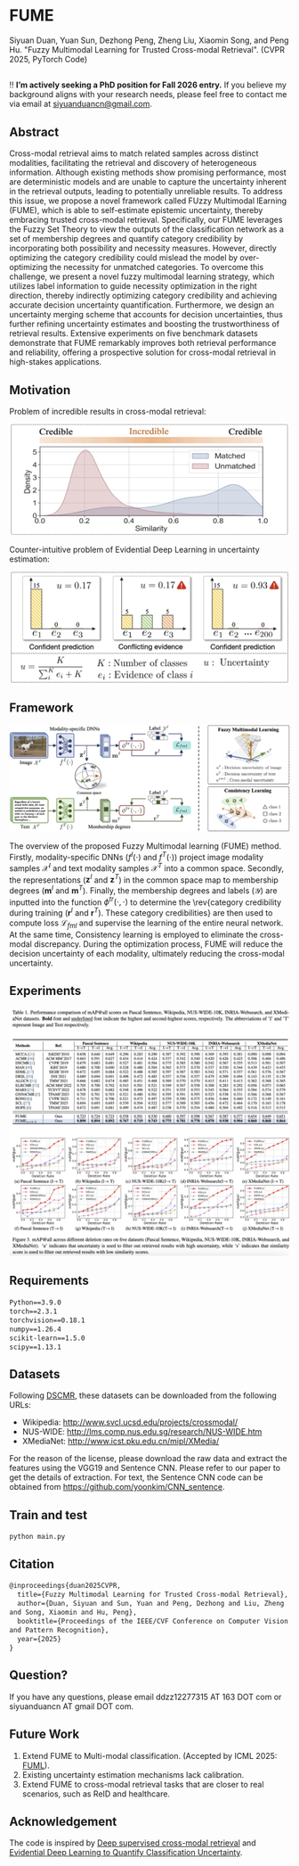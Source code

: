 # FUME

Siyuan Duan, Yuan Sun, Dezhong Peng, Zheng Liu, Xiaomin Song, and Peng Hu. "Fuzzy Multimodal Learning for Trusted Cross-modal Retrieval". (CVPR 2025, PyTorch Code)

## 

:bangbang: **I’m actively seeking a PhD position for Fall 2026 entry.** If you believe my background aligns with your research needs, please feel free to contact me via email at siyuanduancn@gmail.com.

## Abstract

Cross-modal retrieval aims to match related samples across distinct modalities, facilitating the retrieval and discovery of heterogeneous information. Although existing methods show promising performance, most are deterministic models and are unable to capture the uncertainty inherent in the retrieval outputs, leading to potentially unreliable results. To address this issue, we propose a novel framework called FUzzy Multimodal lEarning (FUME), which is able to self-estimate epistemic uncertainty, thereby embracing trusted cross-modal retrieval. Specifically, our FUME leverages the Fuzzy Set Theory to view the outputs of the classification network as a set of membership degrees and quantify category credibility by incorporating both possibility and necessity measures. However, directly optimizing the category credibility could mislead the model by over-optimizing the necessity for unmatched categories. To overcome this challenge, we present a novel fuzzy multimodal learning strategy, which utilizes label information to guide necessity optimization in the right direction, thereby indirectly optimizing category credibility and achieving accurate decision uncertainty quantification. Furthermore, we design an uncertainty merging scheme that accounts for decision uncertainties, thus further refining uncertainty estimates and boosting the trustworthiness of retrieval results. Extensive experiments on five benchmark datasets demonstrate that FUME remarkably improves both retrieval performance and reliability, offering a prospective solution for cross-modal retrieval in high-stakes applications. 

## Motivation

Problem of incredible results in cross-modal retrieval:
<p align="center">
<img src="https://github.com/siyuancncd/FUME/blob/main/FUME_problem1.png" width="500" height="200">
</p>

Counter-intuitive problem of Evidential Deep Learning in uncertainty
estimation:
<p align="center">
<img src="https://github.com/siyuancncd/FUME/blob/main/FUME_problem2.png" width="500" height="200">
</p>

## Framework

<p align="center">
<img src="https://github.com/siyuancncd/FUME/blob/main/FUME_framework.png">
</p>

The overview of the proposed Fuzzy Multimodal learning (FUME) method. Firstly, modality-specific DNNs ($f^I(\cdot)$ and $f^T(\cdot)$) project image modality samples $\mathcal X^I$ and text modality samples $\mathcal X^T$ into a common space. Secondly, the representations ($\mathbf{z}^I$ and $\mathbf{z}^T$) in the common space map to membership degrees ($\mathbf{m}^I$ and $\mathbf{m}^T$). Finally, the membership degrees and labels ($\mathcal Y$) are inputted into the function $\phi^{tr}(\cdot, \cdot)$
    to determine the \rev{category credibility during training ($\mathbf{r}^I$ and $\mathbf{r}^T$). These category credibilities} are then used to compute loss $\mathcal L_{fml}$ and supervise the learning of the entire neural network. At the same time, Consistency learning is employed to eliminate the cross-modal discrepancy. During the optimization process, FUME will reduce the decision uncertainty of each modality, ultimately reducing the cross-modal uncertainty.

## Experiments

<p align="center">
<img src="https://github.com/siyuancncd/FUME/blob/main/FUME_results.png">
</p>

## Requirements

```
Python==3.9.0
torch==2.3.1
torchvision==0.18.1
numpy==1.26.4
scikit-learn==1.5.0
scipy==1.13.1
```

## Datasets


Following [DSCMR](https://github.com/penghu-cs/DSCMR), these datasets can be downloaded from the following URLs:

* Wikipedia: http://www.svcl.ucsd.edu/projects/crossmodal/
* NUS-WIDE: http://lms.comp.nus.edu.sg/research/NUS-WIDE.htm
* XMediaNet: http://www.icst.pku.edu.cn/mipl/XMedia/

For the reason of the license, please download the raw data and extract the features using the VGG19 and Sentence CNN. Please refer to our paper to get the details of extraction.
For text, the Sentence CNN code can be obtained from https://github.com/yoonkim/CNN_sentence.

## Train and test

```
python main.py
```

## Citation

```
@inproceedings{duan2025CVPR,
  title={Fuzzy Multimodal Learning for Trusted Cross-modal Retrieval},
  author={Duan, Siyuan and Sun, Yuan and Peng, Dezhong and Liu, Zheng and Song, Xiaomin and Hu, Peng},
  booktitle={Proceedings of the IEEE/CVF Conference on Computer Vision and Pattern Recognition},
  year={2025}
}
```

## Question?

If you have any questions, please email ddzz12277315 AT 163 DOT com or siyuanduancn AT gmail DOT com.

## Future Work

1. Extend FUME to Multi-modal classification. (Accepted by ICML 2025: [FUML](https://github.com/siyuancncd/FUML)).
2. Existing uncertainty estimation mechanisms lack calibration.
3. Extend FUME to cross-modal retrieval tasks that are closer to real scenarios, such as ReID and healthcare.

## Acknowledgement

The code is inspired by [Deep supervised cross-modal retrieval](https://openaccess.thecvf.com/content_CVPR_2019/html/Zhen_Deep_Supervised_Cross-Modal_Retrieval_CVPR_2019_paper.html
) and [Evidential Deep Learning to Quantify Classification Uncertainty](https://proceedings.neurips.cc/paper/2018/hash/a981f2b708044d6fb4a71a1463242520-Abstract.html).

